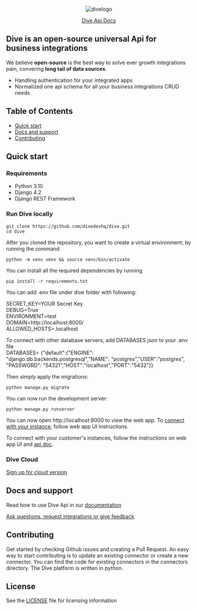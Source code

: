 <p align="center">
  <img alt="divelogo" src="https://docs.diveapi.co/images/logo_dark-d6a70afa.png">
</p>

<p align="center">
  <a href="https://docs.diveapi.co/" target="blank">Dive Api Docs</a>
</p>

## Dive is an open-source universal Api for business integrations

We believe **open-source** is the best way to solve ever growth integrations pain, convering **long tail of data sources**. 

- Handling authentication for your integrated apps
- Normalized one api schema for all your business integrations CRUD needs

## Table of Contents

- [Quick start](#quick-start)
- [Docs and support](#docs-and-support)
- [Contributing](#contributing)

## Quick start

### Requirements

- Python 3.10
- Django 4.2
- Django REST Framework

### Run Dive locally

```
git clone https://github.com/divedevhq/dive.git
cd dive
```
After you cloned the repository, you want to create a virtual environment, by running the command
```
python -m venv venv && source venv/bin/activate
```

You can install all the required dependencies by running
```
pip install -r requirements.txt
```


You can add .env file under dive folder with following:

SECRET_KEY=YOUR Secret Key <br/>
DEBUG=True<br/>
ENVIRONMENT=test<br/>
DOMAIN=http://localhost:8000/<br/>
ALLOWED_HOSTS=.localhost

To connect with other database servers, add DATABASES json to your .env file <br/>
DATABASES= {"default":{"ENGINE": "django.db.backends.postgresql","NAME": "postgres","USER":"postgres", "PASSWORD": "54321","HOST":"localhost","PORT":"5432"}}

Then simply apply the migrations:
```
python manage.py migrate
```

You can now run the development server:

```
python manage.py runserver
```

You can now open http://localhost:8000 to view the web app.
To <a href="https://docs.diveapi.co/#connect-your-instance" target="blank"> connect with your instance</a>, follow web app UI instructions.

To connect with your customer's instances, follow the instructions on web app UI and <a href="https://docs.diveapi.co/#connect-multiple-instances"> api doc</a>.


### Dive Cloud

<a href="mailto:sherry@diveapi.co">Sign up for cloud version</a>



## Docs and support
Read how to use Dive Api in our <a href="https://docs.diveapi.co/" target="blank">documentation</a>

<a href="mailto:sherry@diveapi.co">Ask questions, request integrations or give feedback</a>

## Contributing
Get started by checking Github issues and creating a Pull Request. An easy way to start contributing is to update an existing connector or create a new connector. You can find the code for existing connectors in the connectors directory. The Dive platform is written in python.

## License

See the <a href="https://github.com/DiveDevHQ/dive/blob/master/LICENSE">LICENSE</a> file for licensing information